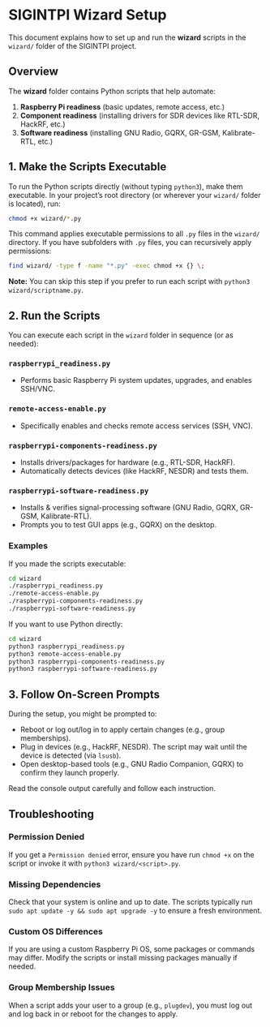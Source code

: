 # SIGINTPI Wizard Setup

This document explains how to set up and run the **wizard** scripts in the `wizard/` folder of the SIGINTPI project.

## Overview

The **wizard** folder contains Python scripts that help automate:

1. **Raspberry Pi readiness** (basic updates, remote access, etc.)  
2. **Component readiness** (installing drivers for SDR devices like RTL-SDR, HackRF, etc.)  
3. **Software readiness** (installing GNU Radio, GQRX, GR-GSM, Kalibrate-RTL, etc.)

## 1. Make the Scripts Executable

To run the Python scripts directly (without typing `python3`), make them executable. In your project’s root directory (or wherever your `wizard/` folder is located), run:

```bash
chmod +x wizard/*.py
```

This command applies executable permissions to all `.py` files in the `wizard/` directory. If you have subfolders with `.py` files, you can recursively apply permissions:

```bash
find wizard/ -type f -name "*.py" -exec chmod +x {} \;
```

**Note:** You can skip this step if you prefer to run each script with `python3 wizard/scriptname.py`.

## 2. Run the Scripts

You can execute each script in the `wizard` folder in sequence (or as needed):

### `raspberrypi_readiness.py`

- Performs basic Raspberry Pi system updates, upgrades, and enables SSH/VNC.

### `remote-access-enable.py`

- Specifically enables and checks remote access services (SSH, VNC).

### `raspberrypi-components-readiness.py`

- Installs drivers/packages for hardware (e.g., RTL-SDR, HackRF).
- Automatically detects devices (like HackRF, NESDR) and tests them.

### `raspberrypi-software-readiness.py`

- Installs & verifies signal-processing software (GNU Radio, GQRX, GR-GSM, Kalibrate-RTL).
- Prompts you to test GUI apps (e.g., GQRX) on the desktop.

### Examples

If you made the scripts executable:

```bash
cd wizard
./raspberrypi_readiness.py
./remote-access-enable.py
./raspberrypi-components-readiness.py
./raspberrypi-software-readiness.py
```

If you want to use Python directly:

```bash
cd wizard
python3 raspberrypi_readiness.py
python3 remote-access-enable.py
python3 raspberrypi-components-readiness.py
python3 raspberrypi-software-readiness.py
```

## 3. Follow On-Screen Prompts

During the setup, you might be prompted to:

- Reboot or log out/log in to apply certain changes (e.g., group memberships).
- Plug in devices (e.g., HackRF, NESDR). The script may wait until the device is detected (via `lsusb`).
- Open desktop-based tools (e.g., GNU Radio Companion, GQRX) to confirm they launch properly.

Read the console output carefully and follow each instruction.

## Troubleshooting

### Permission Denied

If you get a `Permission denied` error, ensure you have run `chmod +x` on the script or invoke it with `python3 wizard/<script>.py`.

### Missing Dependencies

Check that your system is online and up to date. The scripts typically run `sudo apt update -y && sudo apt upgrade -y` to ensure a fresh environment.

### Custom OS Differences

If you are using a custom Raspberry Pi OS, some packages or commands may differ. Modify the scripts or install missing packages manually if needed.

### Group Membership Issues

When a script adds your user to a group (e.g., `plugdev`), you must log out and log back in or reboot for the changes to apply.
